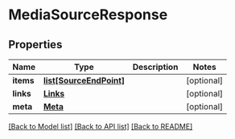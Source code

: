 # MediaSourceResponse

## Properties
Name | Type | Description | Notes
------------ | ------------- | ------------- | -------------
**items** | [**list[SourceEndPoint]**](SourceEndPoint.md) |  | [optional] 
**links** | [**Links**](Links.md) |  | [optional] 
**meta** | [**Meta**](Meta.md) |  | [optional] 

[[Back to Model list]](../README.md#documentation-for-models) [[Back to API list]](../README.md#documentation-for-api-endpoints) [[Back to README]](../README.md)

